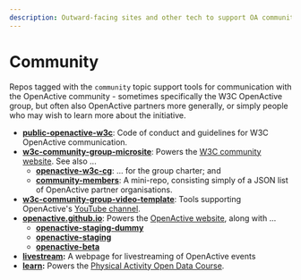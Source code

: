 ```yaml
---
description: Outward-facing sites and other tech to support OA community engagement.
---
```


# Community

Repos tagged with the `community` topic support tools for communication with the OpenActive community - sometimes specifically the W3C OpenActive group, but often also OpenActive partners more generally, or simply people who may wish to learn more about the initiative.&#x20;

* [**public-openactive-w3c**](https://github.com/openactive/public-openactive-w3c): Code of conduct and guidelines for W3C OpenActive communication.
* [**w3c-community-group-microsite**](https://github.com/openactive/w3c-community-group-microsite): Powers the [W3C community website](https://www.w3.org/community/openactive/). See also ...
  * [**openactive-w3c-cg**](https://github.com/openactive/openactive-w3c-cg): ... for the group charter; and
  * [**community-members**](https://github.com/openactive/community-members): A mini-repo, consisting simply of a JSON list of OpenActive partner organisations.
* [**w3c-community-group-video-template**](https://github.com/openactive/w3c-community-group-video-template): Tools supporting OpenActive's [YouTube channel](https://www.youtube.com/channel/UCXS84J1nXdAPyK545EI5XDA).
* [**openactive.github.io**](https://github.com/openactive/openactive.github.io): Powers the [OpenActive website](https://www.openactive.io/), along with ...
  * &#x20;[**openactive-staging-dummy**](https://github.com/openactive/openactive-staging-dummy)
  * [**openactive-staging**](https://github.com/openactive/openactive-staging)
  * [**openactive-beta**](https://github.com/openactive/openactive-beta)
* [**livestream**](https://github.com/openactive/livestream)**:** A webpage for livestreaming of OpenActive events
* [**learn**](https://github.com/openactive/learn)**:** Powers the [Physical Activity Open Data Course](https://www.openactive.io/learn/).
